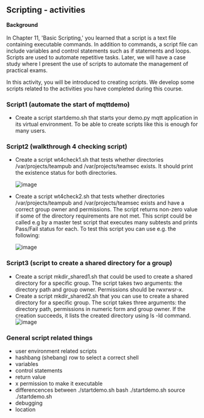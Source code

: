 ## Scripting - activities

**Background**  
<br>In Chapter 11, 'Basic Scripting,' you learned that a script is a text file containing executable commands. In addition to commands, a script file can include variables and control statements such as if statements and loops. Scripts are used to automate repetitive tasks. Later, we will have a case study where I present the use of scripts to automate the management of practical exams.

In this activity, you will be introduced to creating scripts. We develop some scripts related to the activities you have completed during this course.



### Script1 (automate the start of mqttdemo)
* Create a script startdemo.sh that starts your demo.py mqtt application in its virtual environment. To be able to create scripts like this is enough for many users.

### Script2  (walkthrough 4 checking script)
* Create a script wt4check1.sh that tests whether directories /var/projects/teampub and /var/projects/teamsec exists. It should print the existence status for both directories.
    
  ![image](https://github.com/user-attachments/assets/c80beafd-b237-4937-8202-707823ed8ffa)



* Create a script wt4check2.sh that tests whether directories /var/projects/teampub and /var/projects/teamsec exists and have a correct group owner and permissions. The script returns non-zero value if some of the directory requirements are not met. This script could be called e.g by a master test script that executes many subtests and prints Pass/Fail status for each. To test this script you can use e.g. the following:
  
  ![image](https://github.com/user-attachments/assets/b3736eeb-7a8d-48d1-988f-800eba87c3dd)


  
  


### Script3  (script to create a shared directory for a group)
* Create a script mkdir_shared1.sh that could be used to create a shared directory for a specific group. The script takes two arguments: the directory path and group owner. Permissions should be rwxrwsr-x.
* Create a script mkdir_shared2.sh that you can use to create a shared directory for a specific group. The script takes three arguments: the directory path, permissions in numeric form and group owner.  If the creation succeeds, it lists the created directory using ls -ld command.  
![image](https://github.com/user-attachments/assets/314a3050-e0ea-43e7-9efc-f4f3c6943398)

 

### General script related things  
  * user environment related scripts
  * hashbang (shebang) row to select a correct shell
  * variables
  * control statements
  * return value
  * x permission to make it executable
  * differencences between ./startdemo.sh   bash ./startdemo.sh  source ./startdemo.sh
  * debugging
  * location
